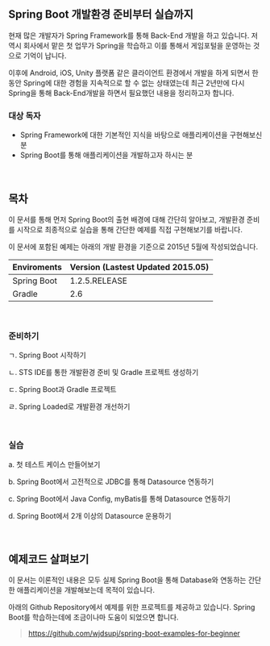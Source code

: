 ## Spring Boot 개발환경 준비부터 실습까지

현재 많은 개발자가 Spring Framework를 통해 Back-End 개발을 하고 있습니다. 저 역시 회사에서 맡은 첫 업무가 Spring을 학습하고 이를 통해서 게임포털을 운영하는 것으로 기억이 납니다.

이후에 Android, iOS, Unity 플랫폼 같은 클라이언트 환경에서 개발을 하게 되면서 한 동안 Spring에 대한 경험을 지속적으로 할 수 없는 상태였는데 최근 2년만에 다시 Spring을 통해 Back-End개발을 하면서 필요했던 내용을 정리하고자 합니다.

### 대상 독자

- Spring Framework에 대한 기본적인 지식을 바탕으로 애플리케이션을 구현해보신 분
- Spring Boot를 통해 애플리케이션을 개발하고자 하시는 분

<br>

## 목차

이 문서를 통해 먼저 Spring Boot의 출현 배경에 대해 간단히 알아보고, 개발환경 준비를 시작으로 최종적으로 실습을 통해 간단한 예제를 직접 구현해보기를 바랍니다.

이 문서에 포함된 예제는 아래의 개발 환경을 기준으로 2015년 5월에 작성되었습니다.

 Enviroments | Version (Lastest Updated 2015.05)
---|---
Spring Boot | 1.2.5.RELEASE
Gradle | 2.6

<br>

### 준비하기

ㄱ. Spring Boot 시작하기

ㄴ. STS IDE를 통한 개발환경 준비 및 Gradle 프로젝트 생성하기

ㄷ. Spring Boot과 Gradle 프로젝트 

ㄹ. Spring Loaded로 개발환경 개선하기


<br>

### 실습

a. 첫 테스트 케이스 만들어보기

b. Spring Boot에서 고전적으로 JDBC를 통해 Datasource 연동하기

c. Spring Boot에서 Java Config, myBatis를 통해 Datasource 연동하기

d. Spring Boot에서 2개 이상의 Datasource 운용하기

<br>

##  예제코드 살펴보기

이 문서는 이론적인 내용은 모두 실제 Spring Boot을 통해 Database와 연동하는 간단한 애플리케이션을 개발해보는데 목적이 있습니다.

아래의 Github Repository에서 예제를 위한 프로젝트를 제공하고 있습니다. Spring Boot를 학습하는데에 조금이나마 도움이 되었으면 합니다.
> https://github.com/wjdsupj/spring-boot-examples-for-beginner
